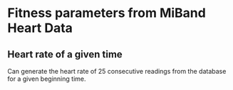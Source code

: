 # Fitness parameters from MiBand Heart Data
## Heart rate of a given time
Can generate the heart rate of 25 consecutive readings from the database for a given beginning time.
